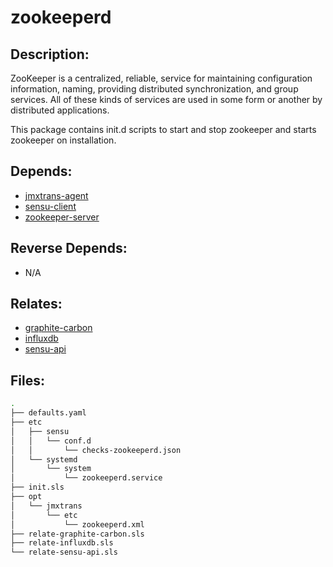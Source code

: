 # zookeeperd

## Description:

ZooKeeper is a centralized, reliable, service for maintaining configuration information, naming, providing distributed synchronization, and group services. All of these kinds of services are used in some form or another by distributed applications.

This package contains init.d scripts to start and stop zookeeper and starts zookeeper on installation.

## Depends:

  -  [jmxtrans-agent](/salt/jmxtrans-agent)
  -  [sensu-client](/salt/sensu-client)
  -  [zookeeper-server](/salt/zookeeper-server)

## Reverse Depends:

  -  N/A

## Relates:

  -  [graphite-carbon](/salt/graphite-carbon)
  -  [influxdb](/salt/influxdb)
  -  [sensu-api](/salt/sensu-api)

## Files:

```bash
.
├── defaults.yaml
├── etc
│   ├── sensu
│   │   └── conf.d
│   │       └── checks-zookeeperd.json
│   └── systemd
│       └── system
│           └── zookeeperd.service
├── init.sls
├── opt
│   └── jmxtrans
│       └── etc
│           └── zookeeperd.xml
├── relate-graphite-carbon.sls
├── relate-influxdb.sls
└── relate-sensu-api.sls
```
